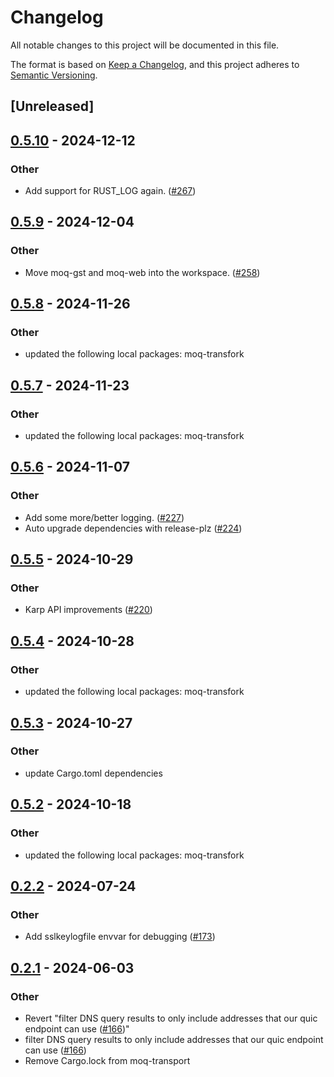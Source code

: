 # Changelog
All notable changes to this project will be documented in this file.

The format is based on [Keep a Changelog](https://keepachangelog.com/en/1.0.0/),
and this project adheres to [Semantic Versioning](https://semver.org/spec/v2.0.0.html).

## [Unreleased]

## [0.5.10](https://github.com/kixelated/moq-rs/compare/moq-native-v0.5.9...moq-native-v0.5.10) - 2024-12-12

### Other

- Add support for RUST_LOG again. ([#267](https://github.com/kixelated/moq-rs/pull/267))

## [0.5.9](https://github.com/kixelated/moq-rs/compare/moq-native-v0.5.8...moq-native-v0.5.9) - 2024-12-04

### Other

- Move moq-gst and moq-web into the workspace. ([#258](https://github.com/kixelated/moq-rs/pull/258))

## [0.5.8](https://github.com/kixelated/moq-rs/compare/moq-native-v0.5.7...moq-native-v0.5.8) - 2024-11-26

### Other

- updated the following local packages: moq-transfork

## [0.5.7](https://github.com/kixelated/moq-rs/compare/moq-native-v0.5.6...moq-native-v0.5.7) - 2024-11-23

### Other

- updated the following local packages: moq-transfork

## [0.5.6](https://github.com/kixelated/moq-rs/compare/moq-native-v0.5.5...moq-native-v0.5.6) - 2024-11-07

### Other

- Add some more/better logging. ([#227](https://github.com/kixelated/moq-rs/pull/227))
- Auto upgrade dependencies with release-plz ([#224](https://github.com/kixelated/moq-rs/pull/224))

## [0.5.5](https://github.com/kixelated/moq-rs/compare/moq-native-v0.5.4...moq-native-v0.5.5) - 2024-10-29

### Other

- Karp API improvements ([#220](https://github.com/kixelated/moq-rs/pull/220))

## [0.5.4](https://github.com/kixelated/moq-rs/compare/moq-native-v0.5.3...moq-native-v0.5.4) - 2024-10-28

### Other

- updated the following local packages: moq-transfork

## [0.5.3](https://github.com/kixelated/moq-rs/compare/moq-native-v0.5.2...moq-native-v0.5.3) - 2024-10-27

### Other

- update Cargo.toml dependencies

## [0.5.2](https://github.com/kixelated/moq-rs/compare/moq-native-v0.5.1...moq-native-v0.5.2) - 2024-10-18

### Other

- updated the following local packages: moq-transfork

## [0.2.2](https://github.com/kixelated/moq-rs/compare/moq-native-v0.2.1...moq-native-v0.2.2) - 2024-07-24

### Other
- Add sslkeylogfile envvar for debugging ([#173](https://github.com/kixelated/moq-rs/pull/173))

## [0.2.1](https://github.com/kixelated/moq-rs/compare/moq-native-v0.2.0...moq-native-v0.2.1) - 2024-06-03

### Other
- Revert "filter DNS query results to only include addresses that our quic endpoint can use ([#166](https://github.com/kixelated/moq-rs/pull/166))"
- filter DNS query results to only include addresses that our quic endpoint can use ([#166](https://github.com/kixelated/moq-rs/pull/166))
- Remove Cargo.lock from moq-transport
